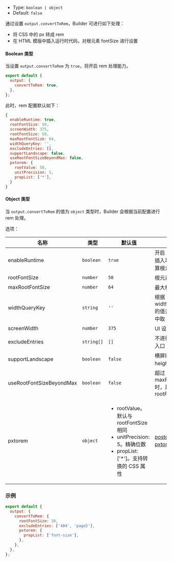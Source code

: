 - Type: `boolean | object`
- Default: `false`

通过设置 `output.convertToRem`，Builder 可进行如下处理：

- 将 CSS 中的 px 转成 rem
- 在 HTML 模版中插入运行时代码，对根元素 fontSize 进行设置

#### Boolean 类型

当设置 `output.convertToRem` 为 `true`，将开启 rem 处理能力。

```js
export default {
  output: {
    convertToRem: true,
  },
};
```

此时，rem 配置默认如下：

```js
{
  enableRuntime: true,
  rootFontSize: 50,
  screenWidth: 375,
  rootFontSize: 50,
  maxRootFontSize: 64,
  widthQueryKey: '',
  excludeEntries: [],
  supportLandscape: false,
  useRootFontSizeBeyondMax: false,
  pxtorem: {
    rootValue: 50,
    unitPrecision: 5,
    propList: ['*'],
  }
}
```

#### Object 类型

当 `output.convertToRem` 的值为 `object` 类型时，Builder 会根据当前配置进行 rem 处理。

选项：

| 名称                     | 类型       | 默认值                                                                                                                                  | 描述                                                                                      |
| ------------------------ | ---------- | --------------------------------------------------------------------------------------------------------------------------------------- | ----------------------------------------------------------------------------------------- |
| enableRuntime            | `boolean`  | `true`                                                                                                                                  | 开启 HTML 模版插入功能，动态计算根元素字体大小                                    |
| rootFontSize             | `number`   | `50`                                                                                                                                    | 根元素字体值                                                                              |
| maxRootFontSize          | `number`   | `64`                                                                                                                                    | 最大根元素字体值                                                                          |
| widthQueryKey            | `string`   | `'' `                                                                                                                                   | 根据 widthQueryKey 的值去 url query 中取 client width |
| screenWidth              | `number`   | `375`                                                                                                                                   | UI 设计图宽度                                                                                  |
| excludeEntries           | `string[]` | `[]`                                                                                                                                    | 不进行调整的页面入口                                                                      |
| supportLandscape         | `boolean`  | `false`                                                                                                                                 | 横屏时使用 height 计算 rem                                                                |
| useRootFontSizeBeyondMax | `boolean`  | `false`                                                                                                                                 | 超过 maxRootFontSize 时，是否使用 rootFontSize                                            |
| pxtorem                  | `object`   | <ul><li>rootValue。默认与 rootFontSize 相同 </li><li>unitPrecision: 5。精确位数 </li><li>propList: ['*']。支持转换的 CSS 属性</li></ul> | [postcss-pxtorem](https://github.com/cuth/postcss-pxtorem#options) 插件属性               |

### 示例

```js
export default {
  output: {
    convertToRem: {
      rootFontSize: 30,
      excludeEntries: ['404', 'page2'],
      pxtorem: {
        propList: ['font-size'],
      },
    },
  },
};
```
